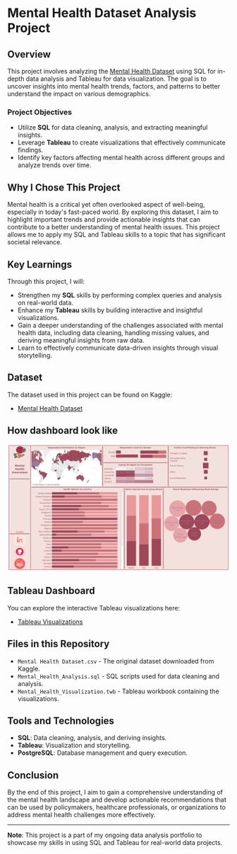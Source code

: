 # Mental Health Dataset Analysis Project

## Overview

This project involves analyzing the [Mental Health Dataset](https://www.kaggle.com/datasets/bhavikjikadara/mental-health-dataset) using SQL for in-depth data analysis and Tableau for data visualization. The goal is to uncover insights into mental health trends, factors, and patterns to better understand the impact on various demographics.

### Project Objectives

- Utilize **SQL** for data cleaning, analysis, and extracting meaningful insights.
- Leverage **Tableau** to create visualizations that effectively communicate findings.
- Identify key factors affecting mental health across different groups and analyze trends over time.

## Why I Chose This Project

Mental health is a critical yet often overlooked aspect of well-being, especially in today's fast-paced world. By exploring this dataset, I aim to highlight important trends and provide actionable insights that can contribute to a better understanding of mental health issues. This project allows me to apply my SQL and Tableau skills to a topic that has significant societal relevance.

## Key Learnings

Through this project, I will:

- Strengthen my **SQL** skills by performing complex queries and analysis on real-world data.
- Enhance my **Tableau** skills by building interactive and insightful visualizations.
- Gain a deeper understanding of the challenges associated with mental health data, including data cleaning, handling missing values, and deriving meaningful insights from raw data.
- Learn to effectively communicate data-driven insights through visual storytelling.

## Dataset

The dataset used in this project can be found on Kaggle:

- [Mental Health Dataset](https://www.kaggle.com/datasets/bhavikjikadara/mental-health-dataset)

## How dashboard look like

![Mental Health Dashboard](Mental%20Health%20Dashboard.png)

## Tableau Dashboard

You can explore the interactive Tableau visualizations here:

- [Tableau Visualizations](https://public.tableau.com/app/profile/nha.alvarado/vizzes)

## Files in this Repository

- `Mental Health Dataset.csv` - The original dataset downloaded from Kaggle.
- `Mental_Health_Analysis.sql` - SQL scripts used for data cleaning and analysis.
- `Mental_Health_Visualization.twb` - Tableau workbook containing the visualizations.

## Tools and Technologies

- **SQL**: Data cleaning, analysis, and deriving insights.
- **Tableau**: Visualization and storytelling.
- **PostgreSQL**: Database management and query execution.

## Conclusion

By the end of this project, I aim to gain a comprehensive understanding of the mental health landscape and develop actionable recommendations that can be used by policymakers, healthcare professionals, or organizations to address mental health challenges more effectively.

---

**Note**: This project is a part of my ongoing data analysis portfolio to showcase my skills in using SQL and Tableau for real-world data projects.
